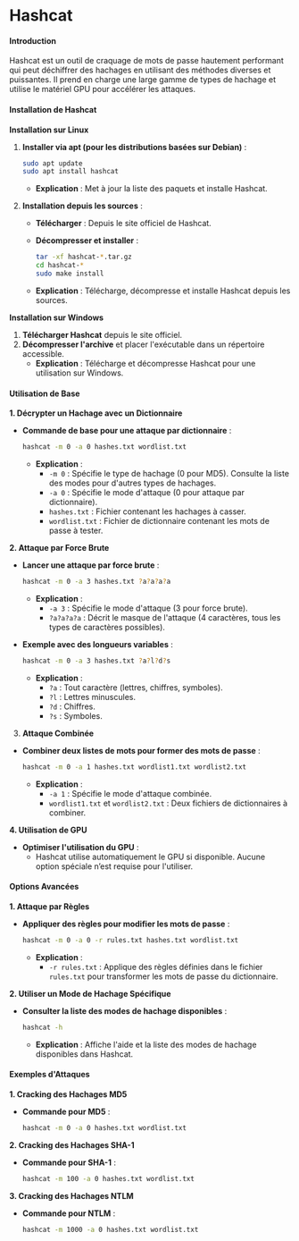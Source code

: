 # Hashcat

#### Introduction

Hashcat est un outil de craquage de mots de passe hautement performant qui peut déchiffrer des hachages en utilisant des méthodes diverses et puissantes. Il prend en charge une large gamme de types de hachage et utilise le matériel GPU pour accélérer les attaques.

#### Installation de Hashcat

**Installation sur Linux**

1.  **Installer via apt (pour les distributions basées sur Debian)** :

    ```bash
    sudo apt update
    sudo apt install hashcat
    ```

    * **Explication** : Met à jour la liste des paquets et installe Hashcat.
2. **Installation depuis les sources** :
   * **Télécharger** : Depuis le site officiel de Hashcat.
   *   **Décompresser et installer** :

       ```bash
       tar -xf hashcat-*.tar.gz
       cd hashcat-*
       sudo make install
       ```
   * **Explication** : Télécharge, décompresse et installe Hashcat depuis les sources.

**Installation sur Windows**

1. **Télécharger Hashcat** depuis le site officiel.
2. **Décompresser l'archive** et placer l'exécutable dans un répertoire accessible.
   * **Explication** : Télécharge et décompresse Hashcat pour une utilisation sur Windows.

#### Utilisation de Base

**1. Décrypter un Hachage avec un Dictionnaire**

*   **Commande de base pour une attaque par dictionnaire** :

    ```bash
    hashcat -m 0 -a 0 hashes.txt wordlist.txt
    ```

    * **Explication** :
      * `-m 0` : Spécifie le type de hachage (0 pour MD5). Consulte la liste des modes pour d'autres types de hachages.
      * `-a 0` : Spécifie le mode d'attaque (0 pour attaque par dictionnaire).
      * `hashes.txt` : Fichier contenant les hachages à casser.
      * `wordlist.txt` : Fichier de dictionnaire contenant les mots de passe à tester.

**2. Attaque par Force Brute**

*   **Lancer une attaque par force brute** :

    ```bash
    hashcat -m 0 -a 3 hashes.txt ?a?a?a?a
    ```

    * **Explication** :
      * `-a 3` : Spécifie le mode d'attaque (3 pour force brute).
      * `?a?a?a?a` : Décrit le masque de l'attaque (4 caractères, tous les types de caractères possibles).


*   **Exemple avec des longueurs variables** :

    ```bash
    hashcat -m 0 -a 3 hashes.txt ?a?l?d?s
    ```

    * **Explication** :
      * `?a` : Tout caractère (lettres, chiffres, symboles).
      * `?l` : Lettres minuscules.
      * `?d` : Chiffres.
      * `?s` : Symboles.

3. **Attaque Combinée**

*   **Combiner deux listes de mots pour former des mots de passe** :

    ```bash
    hashcat -m 0 -a 1 hashes.txt wordlist1.txt wordlist2.txt
    ```

    * **Explication** :
      * `-a 1` : Spécifie le mode d'attaque combinée.
      * `wordlist1.txt` et `wordlist2.txt` : Deux fichiers de dictionnaires à combiner.



**4. Utilisation de GPU**

* **Optimiser l'utilisation du GPU** :
  * Hashcat utilise automatiquement le GPU si disponible. Aucune option spéciale n’est requise pour l'utiliser.

#### Options Avancées

**1. Attaque par Règles**

*   **Appliquer des règles pour modifier les mots de passe** :

    ```bash
    hashcat -m 0 -a 0 -r rules.txt hashes.txt wordlist.txt
    ```

    * **Explication** :
      * `-r rules.txt` : Applique des règles définies dans le fichier `rules.txt` pour transformer les mots de passe du dictionnaire.



**2. Utiliser un Mode de Hachage Spécifique**

*   **Consulter la liste des modes de hachage disponibles** :

    ```bash
    hashcat -h
    ```

    * **Explication** : Affiche l'aide et la liste des modes de hachage disponibles dans Hashcat.



#### Exemples d'Attaques

**1. Cracking des Hachages MD5**

*   **Commande pour MD5** :

    ```bash
    hashcat -m 0 -a 0 hashes.txt wordlist.txt
    ```



**2. Cracking des Hachages SHA-1**

*   **Commande pour SHA-1** :

    ```bash
    hashcat -m 100 -a 0 hashes.txt wordlist.txt
    ```



**3. Cracking des Hachages NTLM**

*   **Commande pour NTLM** :

    ```bash
    hashcat -m 1000 -a 0 hashes.txt wordlist.txt
    ```

